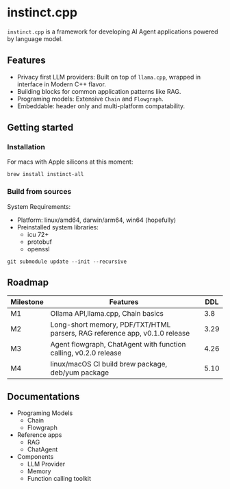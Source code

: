 # instinct.cpp

`instinct.cpp` is a framework for developing AI Agent applications powered by language model.

## Features

* Privacy first LLM providers: Built on top of `llama.cpp`, wrapped in interface in Modern C++ flavor.
* Building blocks for common application patterns like RAG.
* Programing models: Extensive `Chain` and `Flowgraph`.
* Embeddable: header only and multi-platform compatability.

## Getting started

### Installation

For macs with Apple silicons at this moment:

```shell
brew install instinct-all
```

### Build from sources

System Requirements:

* Platform: linux/amd64, darwin/arm64, win64 (hopefully)
* Preinstalled system libraries:
  * icu 72+
  * protobuf
  * openssl

```shell
git submodule update --init --recursive

```


## Roadmap

| Milestone | Features                                                                   | DDL  |
|-----------|----------------------------------------------------------------------------|------|
| M1        | Ollama API,llama.cpp, Chain basics                                         | 3.8  |
| M2        | Long-short memory, PDF/TXT/HTML parsers, RAG reference app, v0.1.0 release | 3.29 |
| M3        | Agent flowgraph, ChatAgent with function calling, v0.2.0 release           | 4.26 |
| M4        | linux/macOS CI build brew package, deb/yum package                         | 5.10 |

## Documentations

* Programing Models
  * Chain
  * Flowgraph
* Reference apps
  * RAG
  * ChatAgent
* Components
  * LLM Provider
  * Memory
  * Function calling toolkit